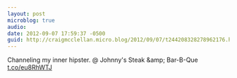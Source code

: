 ```yaml
---
layout: post
microblog: true
audio: 
date: 2012-09-07 17:59:37 -0500
guid: http://craigmcclellan.micro.blog/2012/09/07/t244208328278962176.html
---
```

Channeling my inner hipster.   @ Johnny's Steak &amp;amp; Bar-B-Que [t.co/eu8RhWTJ](http://t.co/eu8RhWTJ)
